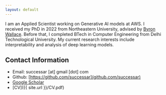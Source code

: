 ```yaml
---
layout: default
---
```


I am an Applied Scientist working on Generative AI models at AWS. 
I received my PhD in 2022 from Northeastern University, advised by [Byron Wallace](https://byronwallace.com/).
Before that, I completed BTech in Computer Engineering from Delhi Technological University. 
My current research interests include interpretability and analysis of deep learning models.

## Contact Information

* Email: successar [at] gmail [dot] com
* Github: [https://github.com/successar](github.com/successar)
* [Google Scholar](https://scholar.google.com/citations?user=ng6th5cAAAAJ&hl=en)
* [CV]({{ site.url }}/CV.pdf)
